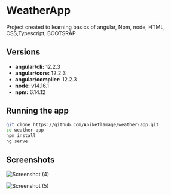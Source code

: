 # WeatherApp

Project created to learning basics of angular, Npm, node, HTML, CSS,Typescript, BOOTSRAP

## Versions

- **angular/cli:** 12.2.3
- **angular/core:** 12.2.3
- **angular/compiler:** 12.2.3
- **node:** v14.16.1
- **npm:** 6.14.12

## Running the app

```bash
git clone https://github.com/Aniketlamage/weather-app.git
cd weather-app
npm install
ng serve
```


## Screenshots
![Screenshot (4)](https://user-images.githubusercontent.com/43819612/131515681-c117ccaa-e7ad-41ea-bb28-e15ac62c5502.png)

![Screenshot (5)](https://user-images.githubusercontent.com/43819612/131515502-62371d8f-0dc1-4d77-a808-2bf97fb30c53.png)
